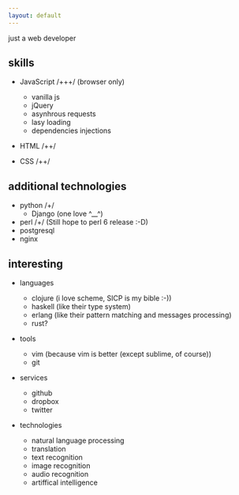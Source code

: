 ```yaml
---
layout: default
---
```

just a web developer 

## skills
- JavaScript /+++/ (browser only) 
  - vanilla js
  - jQuery
  - asynhrous requests
  - lasy loading
  - dependencies injections

- HTML /++/
- CSS /++/

## additional technologies
- python /+/
  - Django (one love ^__^)
- perl /+/ (Still hope to perl 6 release :-D)
- postgresql 
- nginx

## interesting
- languages
  - clojure (i love scheme, SICP is my bible :-))
  - haskell (like their type system)
  - erlang (like their pattern matching and messages processing)
  - rust?

- tools
  - vim (because vim is better (except sublime, of course))
  - git

- services
  - github 
  - dropbox
  - twitter

- technologies
  - natural language processing
  - translation
  - text recognition
  - image recognition
  - audio recognition
  - artiffical intelligence

